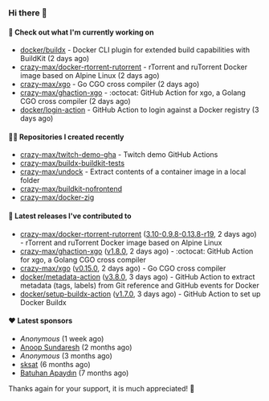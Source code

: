 ### Hi there 👋

#### 👷 Check out what I'm currently working on

- [docker/buildx](https://github.com/docker/buildx) - Docker CLI plugin for extended build capabilities with BuildKit (2 days ago)
- [crazy-max/docker-rtorrent-rutorrent](https://github.com/crazy-max/docker-rtorrent-rutorrent) - rTorrent and ruTorrent Docker image based on Alpine Linux (2 days ago)
- [crazy-max/xgo](https://github.com/crazy-max/xgo) - Go CGO cross compiler (2 days ago)
- [crazy-max/ghaction-xgo](https://github.com/crazy-max/ghaction-xgo) - :octocat: GitHub Action for xgo, a Golang CGO cross compiler (2 days ago)
- [docker/login-action](https://github.com/docker/login-action) - GitHub Action to login against a Docker registry (3 days ago)

#### 👨‍💻 Repositories I created recently

- [crazy-max/twitch-demo-gha](https://github.com/crazy-max/twitch-demo-gha) - Twitch demo GitHub Actions
- [crazy-max/buildx-buildkit-tests](https://github.com/crazy-max/buildx-buildkit-tests)
- [crazy-max/undock](https://github.com/crazy-max/undock) - Extract contents of a container image in a local folder
- [crazy-max/buildkit-nofrontend](https://github.com/crazy-max/buildkit-nofrontend)
- [crazy-max/docker-zig](https://github.com/crazy-max/docker-zig)

#### 🚀 Latest releases I've contributed to

- [crazy-max/docker-rtorrent-rutorrent](https://github.com/crazy-max/docker-rtorrent-rutorrent) ([3.10-0.9.8-0.13.8-r19](https://github.com/crazy-max/docker-rtorrent-rutorrent/releases/tag/3.10-0.9.8-0.13.8-r19), 2 days ago) - rTorrent and ruTorrent Docker image based on Alpine Linux
- [crazy-max/ghaction-xgo](https://github.com/crazy-max/ghaction-xgo) ([v1.8.0](https://github.com/crazy-max/ghaction-xgo/releases/tag/v1.8.0), 2 days ago) - :octocat: GitHub Action for xgo, a Golang CGO cross compiler
- [crazy-max/xgo](https://github.com/crazy-max/xgo) ([v0.15.0](https://github.com/crazy-max/xgo/releases/tag/v0.15.0), 2 days ago) - Go CGO cross compiler
- [docker/metadata-action](https://github.com/docker/metadata-action) ([v3.8.0](https://github.com/docker/metadata-action/releases/tag/v3.8.0), 3 days ago) - GitHub Action to extract metadata (tags, labels) from Git reference and GitHub events for Docker
- [docker/setup-buildx-action](https://github.com/docker/setup-buildx-action) ([v1.7.0](https://github.com/docker/setup-buildx-action/releases/tag/v1.7.0), 3 days ago) - GitHub Action to set up Docker Buildx

#### ❤️ Latest sponsors
- _Anonymous_ (1 week ago)
- [Anoop Sundaresh](https://github.com/theryecatcher) (2 months ago)
- _Anonymous_ (3 months ago)
- [sksat](https://github.com/sksat) (6 months ago)
- [Batuhan Apaydın](https://github.com/developer-guy) (7 months ago)

Thanks again for your support, it is much appreciated! 🙏
